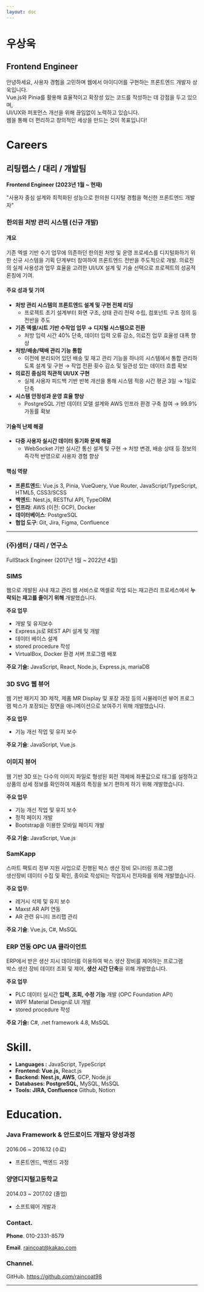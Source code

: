 ```yaml
---
layout: doc
---
```


# 우상욱

## Frontend Engineer

안녕하세요, 사용자 경험을 고민하며 웹에서 아이디어를 구현하는 프론트엔드 개발자 상욱입니다.<br>
Vue.js와 Pinia를 활용해 효율적이고 확장성 있는 코드를 작성하는 데 강점을 두고 있으며,<br>
UI/UX와 퍼포먼스 개선을 위해 끊임없이 노력하고 있습니다.<br>
웹을 통해 더 편리하고 창의적인 세상을 만드는 것이 목표입니다!

# Careers

## 리팅랩스 / 대리 / 개발팀

**Frontend Engineer (2023년 1월 ~ 현재)**

"사용자 중심 설계와 최적화된 성능으로 한의원 디지털 경험을 혁신한 프론트엔드 개발자"

### 한의원 처방 관리 시스템 (신규 개발)

#### 개요

기존 엑셀 기반 수기 업무에 의존하던 한의원 처방 및 운영 프로세스를 디지털화하기 위한 신규 시스템을 기획 단계부터 참여하여
프론트엔드 전반을 주도적으로 개발. 의료진의 실제 사용성과 업무 효율을 고려한 UI/UX 설계 및 기술 선택으로 프로젝트의 성공적 론칭에 기여.

#### 주요 성과 및 기여

- **처방 관리 시스템의 프론트엔드 설계 및 구현 전체 리딩**
  - 프로젝트 초기 설계부터 화면 구조, 상태 관리 전략 수립, 컴포넌트 구조 정의 등 전반을 주도
- **기존 엑셀/시트 기반 수작업 업무 → 디지털 시스템으로 전환**
  - 처방 입력 시간 40% 단축, 데이터 입력 오류 감소, 의료진 업무 효율성 대폭 향상
- **처방/배송/택배 관리 기능 통합**
  - 이전에 분리되어 있던 배송 및 재고 관리 기능을 하나의 시스템에서 통합 관리하도록 설계 및 구현 → 작업 전환 횟수 감소 및 일관성 있는 데이터 흐름 확보
- **의료진 중심의 직관적 UI/UX 구현**
  - 실제 사용자 피드백 기반 반복 개선을 통해 시스템 적응 시간 평균 3일 → 1일로 단축
- **시스템 안정성과 운영 효율 향상**
  - PostgreSQL 기반 데이터 모델 설계와 AWS 인프라 환경 구축 참여 → 99.9% 가동률 확보

#### 기술적 난제 해결

- **다중 사용자 실시간 데이터 동기화 문제 해결**
  - WebSocket 기반 실시간 통신 설계 및 구현 → 처방 변경, 배송 상태 등 정보의 즉각적 반영으로 사용자 경험 향상

#### 핵심 역량

- **프론트엔드**: Vue.js 3, Pinia, VueQuery, Vue Router, JavaScript/TypeScript, HTML5, CSS3/SCSS
- **백엔드**: Nest.js, RESTful API, TypeORM
- **인프라**: AWS (이전: GCP), Docker
- **데이터베이스**: PostgreSQL
- **협업 도구**: Git, Jira, Figma, Confluence

---

### (주)샘터 / 대리 / 연구소

FullStack Engineer (2017년 1월 ~ 2022년 4월)

### SIMS

웹으로 개발된 사내 재고 관리 웹 서비스로 엑셀로 작업 되는 재고관리 프로세스에서
**누락되는 재고를 줄이기 위해** 개발했습니다.

**주요 업무**

- 개발 및 유지보수
- Express.js로 REST API 설계 및 개발
- 데이터 베이스 설계
- stored procedure 작성
- VirtualBox, Docker 환경 서버 프로그램 배포

**주요 기술:** JavaScript, React, Node.js, Express.js, mariaDB

### 3D SVG 웹 뷰어

웹 기반 패키지 3D 제작, 제품 MR Display 및 포장 과정 등의 시뮬레이션 뷰어 프로그램
박스가 포장되는 장면을 애니메이션으로 보여주기 위해 개발했습니다.

**주요 업무**

- 기능 개선 작업 및 유지 보수

**주요 기술**: JavaScript, Vue.js

### 이미지 뷰어

웹 기반 3D 또는 다수의 이미지 파일로 형성된 회전 객체에 좌푯값으로
태그를 설정하고 상품의 상세 정보를 확인하여 제품의 특징을 보기 편하게 하기 위해 개발했습니다.

**주요 업무**

- 기능 개선 작업 및 유지 보수
- 정적 페이지 개발
- Bootstrap을 이용한 모바일 페이지 개발

**주요 기술:** JavaScript, Vue.js

### SamKapp

스마트 팩토리 정부 지원 사업으로 진행된 박스 생산 장비 모니터링 프로그램<br>
생산장비 데이터 수집 및 확인, 종이로 작성되는 작업지시 전자화를 위해 개발했습니다.

**주요 업무**:

- 레거시 삭제 및 유지 보수
- Maxst AR API 연동
- AR 관련 유니티 프리팹 관리

**주요 기술**: Vue.js, C#, MsSQL

### **ERP 연동 OPC UA 클라이언트**

ERP에서 받은 생산 지시 데이터를 이용하여 박스 생산 장비를 제어하는 프로그램<br>
박스 생산 장비 데이터 조회 및 제어, **생산 시간 단축**을 위해 개발했습니다.

**주요 업무**

- PLC 데이터 실시간 **입력, 조회, 수정 기능** 개발 (OPC Foundation API)
- WPF Material Design로 UI 개발
- stored procedure 작성

**주요 기술:** C#, .net framework 4.8, MsSQL

# Skill.

- **Languages :** JavaScript, TypeScript
- **Frontend: Vue.js,** React.js
- **Backend: Nest.js, AWS**, GCP, Node.js
- **Databases: PostgreSQL,** MySQL, MsSQL
- **Tools: JIRA, Confluence** Github, Notion

# Education.

### Java Framework & 안드로이드 개발자 양성과정

2016.06 ~ 2016.12 (수료)

- 프론트엔드, 백엔드 과정

### 양영디지털고등학교

2014.03 ~ 2017.02 (졸업)

- 소프트웨어 개발과

### Contact.

**Phone**. 010-2331-8579

**Email**. raincoat@kakao.com

### Channel.

GitHub. https://github.com/raincoat98

---
